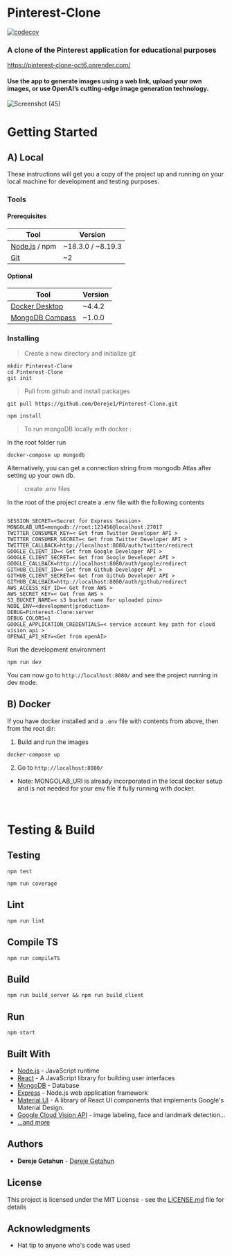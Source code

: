 # Pinterest-Clone
[![codecov](https://codecov.io/gh/Dereje1/Pinterest-Clone/branch/master/graph/badge.svg?token=k3bnvXaDh3)](https://codecov.io/gh/Dereje1/Pinterest-Clone)
### A clone of the Pinterest application for educational purposes
https://pinterest-clone-oct6.onrender.com/

#### Use the app to generate images using a web link, upload your own images, or use OpenAI’s cutting-edge image generation technology.

![Screenshot (45)](https://github.com/Dereje1/Pinterest-Clone/assets/23533048/e5849734-ec10-4a32-ba0b-1230a8cfb489)

# Getting Started
## A) Local
These instructions will get you a copy of the project up and running on your local machine for development and testing purposes.

### Tools

#### Prerequisites

| Tool                                        | Version            |
|---------------------------------------------|--------------------|
| [Node.js](https://nodejs.org/) / npm        | ~18.3.0 / ~8.19.3  |
| [Git](https://git-scm.com/)                 | ~2                 |

#### Optional

| Tool                                        | Version            |
|---------------------------------------------|--------------------|
| [Docker Desktop](https://www.docker.com/products/docker-desktop) | ~4.4.2             |
| [MongoDB Compass](https://www.mongodb.com/products/compass)     | ~1.0.0             |


### Installing

>Create a new directory and initialize git

```
mkdir Pinterest-Clone
cd Pinterest-Clone
git init
```
>Pull from github and install packages

```
git pull https://github.com/Dereje1/Pinterest-Clone.git

npm install
```

>To run mongoDB locally with docker :

In the root folder run
```
docker-compose up mongodb
```
Alternatively, you can get a connection string from mongodb Atlas after setting up your own db.

>create .env files

In the root of the project create a .env file with the following contents
```

SESSION_SECRET=<Secret for Express Session>
MONGOLAB_URI=mongodb://root:123456@localhost:27017
TWITTER_CONSUMER_KEY=< Get from Twitter Developer API >
TWITTER_CONSUMER_SECRET=< Get from Twitter Developer API >
TWITTER_CALLBACK=http://localhost:8080/auth/twitter/redirect
GOOGLE_CLIENT_ID=< Get from Google Developer API >
GOOGLE_CLIENT_SECRET=< Get from Google Developer API >
GOOGLE_CALLBACK=http://localhost:8080/auth/google/redirect
GITHUB_CLIENT_ID=< Get from Github Developer API >
GITHUB_CLIENT_SECRET=< Get from Github Developer API >
GITHUB_CALLBACK=http://localhost:8080/auth/github/redirect
AWS_ACCESS_KEY_ID=< Get from AWS >
AWS_SECRET_KEY=< Get from AWS >
S3_BUCKET_NAME=< s3 bucket name for uploaded pins>
NODE_ENV=<development|production>
DEBUG=Pinterest-Clone:server
DEBUG_COLORS=1
GOOGLE_APPLICATION_CREDENTIALS=< service account key path for cloud vision api >
OPENAI_API_KEY=<Get from openAI>
```
Run the development environment
```
npm run dev
```
You can now go to `http://localhost:8080/` and see the project running in dev mode.

## B) Docker
If you have docker installed and a `.env` file with contents from above, then from the root dir:
1. Build and run the images
```
docker-compose up
```
2. Go to  `http://localhost:8080/`
* Note: MONGOLAB_URI is already incorporated in the local docker setup and is not needed for your env file if fully running with docker.
<br/>

# Testing & Build
## Testing
```
npm test
```

```
npm run coverage
```
## Lint
```
npm run lint
```

## Compile TS
```
npm run compileTS
```
## Build
```
npm run build_server && npm run build_client
```
## Run
```
npm start
```
## Built With

* [Node.js](https://nodejs.org/) - JavaScript runtime
* [React](https://reactjs.org/) - A JavaScript library for building user interfaces
* [MongoDB](https://www.mongodb.com/) - Database
* [Express](https://expressjs.com/) - Node.js web application framework
* [Material UI](https://mui.com/) - A library of React UI components that implements Google's Material Design.
* [Google Cloud Vision API](https://cloud.google.com/vision/docs) - image labeling, face and landmark detection...
* [...and more](https://github.com/Dereje1/Pinterest-Clone/blob/master/package.json)

## Authors

* **Dereje Getahun** - [Dereje Getahun](https://github.com/Dereje1)

## License

This project is licensed under the MIT License - see the [LICENSE.md](LICENSE.md) file for details

## Acknowledgments

* Hat tip to anyone who's code was used
